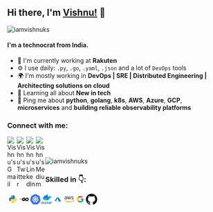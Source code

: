 ## Hi there, I'm [Vishnu!](https://iamvishnuks.com) 👋
![iamvishnuks](https://visitor-badge.laobi.icu/badge?page_id=iamvishnuks.iamvishnuks)

#### I'm a technocrat from India.

- 🏢 I'm currently working at **Rakuten**
- ⚙️ I use daily: `.py`, `.go`, `.yaml`, `.json` and a lot of `DevOps` tools
- 🌍 I'm mostly working in **DevOps | SRE | Distributed Engineering | Architecting solutions on cloud**
- 🌱 Learning all about **New in tech**
- 💬 Ping me about **python**, **golang**, **k8s**, **AWS**, **Azure**, **GCP**, **microservices** and **building reliable observability platforms** 

### Connect with me:

[<img align="left" alt="Vishnu's Gmail" width="22px" src="https://cdn.jsdelivr.net/npm/simple-icons@3.4.0/icons/gmail.svg" />][gmail]
[<img align="left" alt="Vishnu's Twitter" width="22px" src="https://cdn.jsdelivr.net/npm/simple-icons@v3/icons/twitter.svg" />][twitter]
[<img align="left" alt="Vishnu's LinkedIn" width="22px" src="https://cdn.jsdelivr.net/npm/simple-icons@v3/icons/linkedin.svg" />][linkedin]
[<img align="left" alt="Vishnu's Medium" width="22px" src="https://cdn.jsdelivr.net/npm/simple-icons@3.4.0/icons/medium.svg" />][medium]
<br />
<br />


![iamvishnuks](https://github-readme-stats.vercel.app/api?username=iamvishnuks&show_icons=true&theme=dracula&include_all_commits=true&custom_title=My%20Github%20Stats%20%F0%9F%A4%93)

[twitter]: https://twitter.com/iamvishnuks
[linkedin]: https://www.linkedin.com/in/iamvishnuks/
[gmail]: mailto:ksvishnu56@gmail.com
[medium]: https://iamvishnuks.medium.com/
### Skilled in 👇:

[<img align="left" alt="Python3" width="26px" src="https://raw.githubusercontent.com/github/explore/80688e429a7d4ef2fca1e82350fe8e3517d3494d/topics/python/python.png" />][linkedin]

[<img align="left" alt="Golang" width="26px" src="https://raw.githubusercontent.com/github/explore/80688e429a7d4ef2fca1e82350fe8e3517d3494d/topics/go/go.png" />][linkedin]

[<img align="left" alt="K8s" width="26px" src="https://raw.githubusercontent.com/github/explore/80688e429a7d4ef2fca1e82350fe8e3517d3494d/topics/kubernetes/kubernetes.png" />][linkedin]

[<img align="left" alt="Docker" width="26px" src="https://raw.githubusercontent.com/github/explore/80688e429a7d4ef2fca1e82350fe8e3517d3494d/topics/docker/docker.png" />][linkedin]

[<img align="left" alt="Azure" width="26px" src="https://raw.githubusercontent.com/github/explore/80688e429a7d4ef2fca1e82350fe8e3517d3494d/topics/azure/azure.png" />][linkedin]

[<img align="left" alt="AWS" width="26px" src="https://raw.githubusercontent.com/github/explore/fbceb94436312b6dacde68d122a5b9c7d11f9524/topics/aws/aws.png" />][linkedin]

[<img align="left" alt="GCP" width="26px" src="https://raw.githubusercontent.com/github/explore/80688e429a7d4ef2fca1e82350fe8e3517d3494d/topics/google/google.png" />][linkedin]

[<img align="left" alt="GitHub" width="26px" src="https://raw.githubusercontent.com/github/explore/78df643247d429f6cc873026c0622819ad797942/topics/github/github.png" />][linkedin]

<br />
